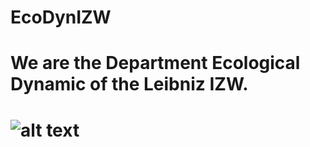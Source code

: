 # EcoDynIZW
# We are the Department Ecological Dynamic of the Leibniz IZW.


# ![alt text](https://de.wikipedia.org/wiki/Wolf#/media/Datei:Eurasian_wolf_2.jpg)
